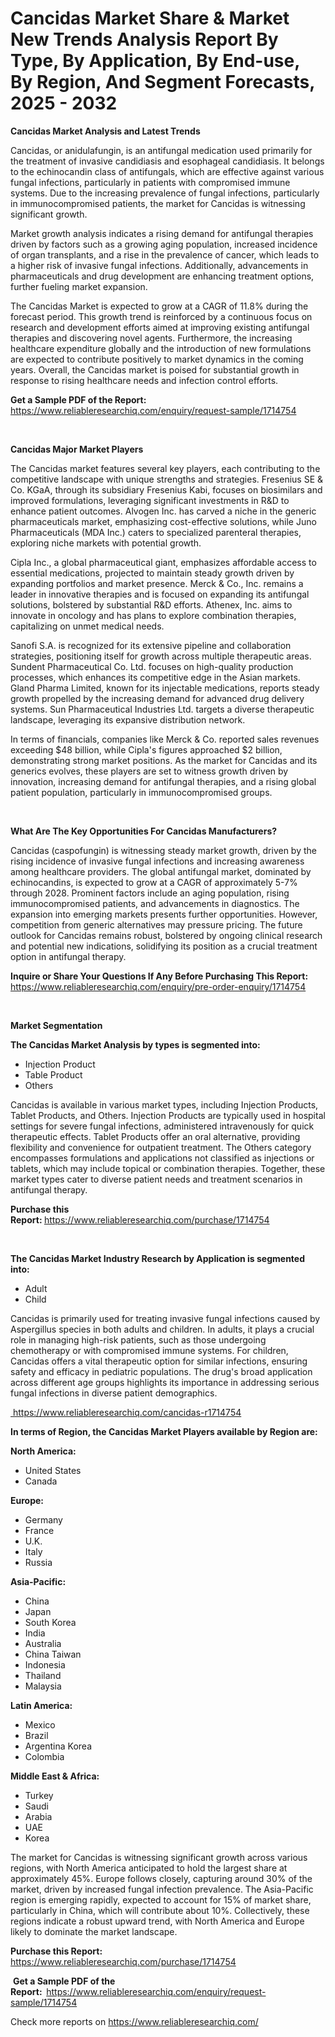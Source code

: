 <p><h1>Cancidas Market Share & Market New Trends Analysis Report By Type, By Application, By End-use, By Region, And Segment Forecasts, 2025 - 2032</h1></p><p><strong>Cancidas Market Analysis and Latest Trends</strong></p>
<p><p>Cancidas, or anidulafungin, is an antifungal medication used primarily for the treatment of invasive candidiasis and esophageal candidiasis. It belongs to the echinocandin class of antifungals, which are effective against various fungal infections, particularly in patients with compromised immune systems. Due to the increasing prevalence of fungal infections, particularly in immunocompromised patients, the market for Cancidas is witnessing significant growth.</p><p>Market growth analysis indicates a rising demand for antifungal therapies driven by factors such as a growing aging population, increased incidence of organ transplants, and a rise in the prevalence of cancer, which leads to a higher risk of invasive fungal infections. Additionally, advancements in pharmaceuticals and drug development are enhancing treatment options, further fueling market expansion.</p><p>The Cancidas Market is expected to grow at a CAGR of 11.8% during the forecast period. This growth trend is reinforced by a continuous focus on research and development efforts aimed at improving existing antifungal therapies and discovering novel agents. Furthermore, the increasing healthcare expenditure globally and the introduction of new formulations are expected to contribute positively to market dynamics in the coming years. Overall, the Cancidas market is poised for substantial growth in response to rising healthcare needs and infection control efforts.</p></p>
<p><strong>Get a Sample PDF of the Report:&nbsp;</strong> <a href="https://www.reliableresearchiq.com/enquiry/request-sample/1714754?utm_campaign=2325&utm_medium=2&utm_source=Github&utm_content=ia&utm_term=28032025&utm_id=cancidas">https://www.reliableresearchiq.com/enquiry/request-sample/1714754</a></p>
<p>&nbsp;</p>
<p><strong>Cancidas Major Market Players</strong></p>
<p><p>The Cancidas market features several key players, each contributing to the competitive landscape with unique strengths and strategies. Fresenius SE & Co. KGaA, through its subsidiary Fresenius Kabi, focuses on biosimilars and improved formulations, leveraging significant investments in R&D to enhance patient outcomes. Alvogen Inc. has carved a niche in the generic pharmaceuticals market, emphasizing cost-effective solutions, while Juno Pharmaceuticals (MDA Inc.) caters to specialized parenteral therapies, exploring niche markets with potential growth.</p><p>Cipla Inc., a global pharmaceutical giant, emphasizes affordable access to essential medications, projected to maintain steady growth driven by expanding portfolios and market presence. Merck & Co., Inc. remains a leader in innovative therapies and is focused on expanding its antifungal solutions, bolstered by substantial R&D efforts. Athenex, Inc. aims to innovate in oncology and has plans to explore combination therapies, capitalizing on unmet medical needs.</p><p>Sanofi S.A. is recognized for its extensive pipeline and collaboration strategies, positioning itself for growth across multiple therapeutic areas. Sundent Pharmaceutical Co. Ltd. focuses on high-quality production processes, which enhances its competitive edge in the Asian markets. Gland Pharma Limited, known for its injectable medications, reports steady growth propelled by the increasing demand for advanced drug delivery systems. Sun Pharmaceutical Industries Ltd. targets a diverse therapeutic landscape, leveraging its expansive distribution network.</p><p>In terms of financials, companies like Merck & Co. reported sales revenues exceeding $48 billion, while Cipla's figures approached $2 billion, demonstrating strong market positions. As the market for Cancidas and its generics evolves, these players are set to witness growth driven by innovation, increasing demand for antifungal therapies, and a rising global patient population, particularly in immunocompromised groups.</p></p>
<p>&nbsp;</p>
<p><strong>What Are The Key Opportunities For Cancidas Manufacturers?</strong></p>
<p><p>Cancidas (caspofungin) is witnessing steady market growth, driven by the rising incidence of invasive fungal infections and increasing awareness among healthcare providers. The global antifungal market, dominated by echinocandins, is expected to grow at a CAGR of approximately 5-7% through 2028. Prominent factors include an aging population, rising immunocompromised patients, and advancements in diagnostics. The expansion into emerging markets presents further opportunities. However, competition from generic alternatives may pressure pricing. The future outlook for Cancidas remains robust, bolstered by ongoing clinical research and potential new indications, solidifying its position as a crucial treatment option in antifungal therapy.</p></p>
<p><strong>Inquire or Share Your Questions If Any Before Purchasing This Report:</strong> <a href="https://www.reliableresearchiq.com/enquiry/pre-order-enquiry/1714754?utm_campaign=2325&utm_medium=2&utm_source=Github&utm_content=ia&utm_term=28032025&utm_id=cancidas">https://www.reliableresearchiq.com/enquiry/pre-order-enquiry/1714754</a></p>
<p>&nbsp;</p>
<p><strong>Market Segmentation</strong></p>
<p><strong>The Cancidas Market Analysis by types is segmented into:</strong></p>
<p><ul><li>Injection Product</li><li>Table Product</li><li>Others</li></ul></p>
<p><p>Cancidas is available in various market types, including Injection Products, Tablet Products, and Others. Injection Products are typically used in hospital settings for severe fungal infections, administered intravenously for quick therapeutic effects. Tablet Products offer an oral alternative, providing flexibility and convenience for outpatient treatment. The Others category encompasses formulations and applications not classified as injections or tablets, which may include topical or combination therapies. Together, these market types cater to diverse patient needs and treatment scenarios in antifungal therapy.</p></p>
<p><strong>Purchase this Report:&nbsp;</strong><a href="https://www.reliableresearchiq.com/purchase/1714754?utm_campaign=2325&utm_medium=2&utm_source=Github&utm_content=ia&utm_term=28032025&utm_id=cancidas">https://www.reliableresearchiq.com/purchase/1714754</a></p>
<p>&nbsp;</p>
<p><strong>The Cancidas Market Industry Research by Application is segmented into:</strong></p>
<p><ul><li>Adult</li><li>Child</li></ul></p>
<p><p>Cancidas is primarily used for treating invasive fungal infections caused by Aspergillus species in both adults and children. In adults, it plays a crucial role in managing high-risk patients, such as those undergoing chemotherapy or with compromised immune systems. For children, Cancidas offers a vital therapeutic option for similar infections, ensuring safety and efficacy in pediatric populations. The drug's broad application across different age groups highlights its importance in addressing serious fungal infections in diverse patient demographics.</p></p>
<p><a href="https://www.reliableresearchiq.com/cancidas-r1714754?utm_campaign=2325&utm_medium=2&utm_source=Github&utm_content=ia&utm_term=28032025&utm_id=cancidas">&nbsp;https://www.reliableresearchiq.com/cancidas-r1714754</a></p>
<p><strong>In terms of Region, the Cancidas Market Players available by Region are:</strong></p>
<p>
    <p> <strong> North America: </strong>
        <ul>
            <li>United States</li>
            <li>Canada</li>
        </ul>
        </p> 
    <p> <strong> Europe: </strong>
        <ul>
            <li>Germany</li>
            <li>France</li>
            <li>U.K.</li>
            <li>Italy</li>
            <li>Russia</li>
        </ul>
        </p> 
    <p> <strong> Asia-Pacific: </strong>
        <ul>
            <li>China</li>
            <li>Japan</li>
            <li>South Korea</li>
            <li>India</li>
            <li>Australia</li>
            <li>China Taiwan</li>
            <li>Indonesia</li>
            <li>Thailand</li>
            <li>Malaysia</li>
        </ul>
        </p> 
    <p> <strong> Latin America: </strong>
        <ul>
            <li>Mexico</li>
            <li>Brazil</li>
            <li>Argentina Korea</li>
            <li>Colombia</li>
        </ul>
        </p> 
    <p> <strong> Middle East & Africa: </strong>
        <ul>
            <li>Turkey</li>
            <li>Saudi</li>
            <li>Arabia</li>
            <li>UAE</li>
            <li>Korea</li>
        </ul>
    </p>
    </p>
<p><p>The market for Cancidas is witnessing significant growth across various regions, with North America anticipated to hold the largest share at approximately 45%. Europe follows closely, capturing around 30% of the market, driven by increased fungal infection prevalence. The Asia-Pacific region is emerging rapidly, expected to account for 15% of market share, particularly in China, which will contribute about 10%. Collectively, these regions indicate a robust upward trend, with North America and Europe likely to dominate the market landscape.</p></p>
<p><strong>Purchase this Report: </strong><a href="https://www.reliableresearchiq.com/purchase/1714754?utm_campaign=2325&utm_medium=2&utm_source=Github&utm_content=ia&utm_term=28032025&utm_id=cancidas">https://www.reliableresearchiq.com/purchase/1714754</a></p>
<p>&nbsp;<strong>Get a Sample PDF of the Report:&nbsp;&nbsp;</strong><a href="https://www.reliableresearchiq.com/enquiry/request-sample/1714754?utm_campaign=2325&utm_medium=2&utm_source=Github&utm_content=ia&utm_term=28032025&utm_id=cancidas">https://www.reliableresearchiq.com/enquiry/request-sample/1714754</a></p>
<p><strong></strong></p>
<p>Check more reports on <a href="https://www.reliableresearchiq.com/?utm_campaign=2325&utm_medium=2&utm_source=Github&utm_content=ia&utm_term=28032025&utm_id=cancidas">https://www.reliableresearchiq.com/</a></p>